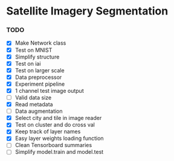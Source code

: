 # Satellite Imagery Segmentation

### TODO
- [x] Make Network class
- [x] Test on MNIST
- [x] Simplify structure
- [x] Test on iai
- [X] Test on larger scale
- [X] Data preprocessor
- [X] Experiment pipeline
- [X] 1 channel test image output
- [ ] Valid data size
- [X] Read metadata
- [ ] Data augmentation
- [X] Select city and tile in image reader
- [X] Test on cluster and do cross val
- [X] Keep track of layer names
- [X] Easy layer weights loading function
- [ ] Clean Tensorboard summaries 
- [ ] Simplify model.train and model.test